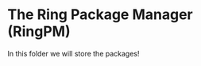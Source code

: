 The Ring Package Manager (RingPM)
=================================

In this folder we will store the packages!
